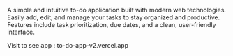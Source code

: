 A simple and intuitive to-do application built with modern web technologies. Easily add, edit, and manage your tasks to stay organized and productive. Features include task prioritization, due dates, and a clean, user-friendly interface.

Visit to see app : to-do-app-v2.vercel.app
 

